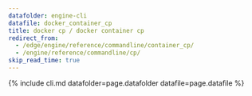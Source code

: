 ```yaml
---
datafolder: engine-cli
datafile: docker_container_cp
title: docker cp / docker container cp
redirect_from:
  - /edge/engine/reference/commandline/container_cp/
  - /engine/reference/commandline/cp/
skip_read_time: true
---
```

<!--
This page is automatically generated from Docker's source code. If you want to
suggest a change to the text that appears here, open a ticket or pull request
in the source repository on GitHub:

https://github.com/docker/cli
-->

{% include cli.md datafolder=page.datafolder datafile=page.datafile %}
